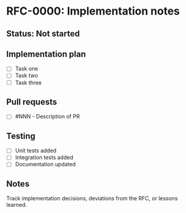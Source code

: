 # RFC-0000: Implementation notes

## Status: Not started

## Implementation plan

- [ ] Task one
- [ ] Task two
- [ ] Task three

## Pull requests

- [ ] #NNN - Description of PR

## Testing

- [ ] Unit tests added
- [ ] Integration tests added  
- [ ] Documentation updated

## Notes

Track implementation decisions, deviations from the RFC, or lessons learned.